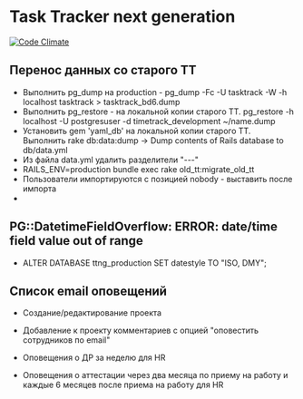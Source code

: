 Task Tracker next generation
====================

[![Code Climate](https://codeclimate.com/github/RacoonsGroup/ttng/badges/gpa.svg)](https://codeclimate.com/github/RacoonsGroup/ttng)

## Перенос данных со старого TT

* Выполнить pg_dump на production - pg_dump -Fc -U tasktrack -W -h localhost tasktrack > tasktrack_bd6.dump
* Выполнить pg_restore - на локальной копии старого TT. pg_restore -h localhost -U postgresuser -d timetrack_development ~/name.dump
* Установить gem 'yaml_db' на локальной копии старого TT. Выполнить rake db:data:dump   ->   Dump contents of Rails database to db/data.yml
* Из файла data.yml удалить разделители "---"
* RAILS_ENV=production bundle exec rake old_tt:migrate_old_tt
* Пользователи импортируются с позицией nobody - выставить после импорта
*

## PG::DatetimeFieldOverflow: ERROR:  date/time field value out of range

* ALTER DATABASE ttng_production SET datestyle TO "ISO, DMY";

## Список email оповещений

* Создание/редактирование проекта
* Добавление к проекту комментариев с опцией "оповестить сотрудников по email"

* Оповещения о ДР за неделю для HR
* Оповещения о аттестации через два месяца по приему на работу и каждые 6 месяцев после приема на работу для HR